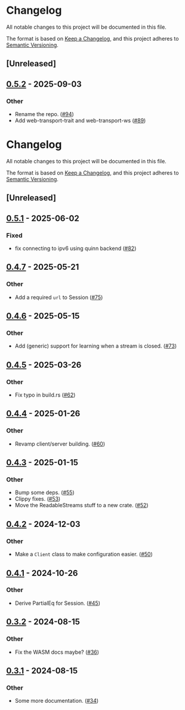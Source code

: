 # Changelog

All notable changes to this project will be documented in this file.

The format is based on [Keep a Changelog](https://keepachangelog.com/en/1.0.0/),
and this project adheres to [Semantic Versioning](https://semver.org/spec/v2.0.0.html).

## [Unreleased]

## [0.5.2](https://github.com/kixelated/web-transport/compare/web-transport-wasm-v0.5.1...web-transport-wasm-v0.5.2) - 2025-09-03

### Other

- Rename the repo. ([#94](https://github.com/kixelated/web-transport/pull/94))
- Add web-transport-trait and web-transport-ws ([#89](https://github.com/kixelated/web-transport/pull/89))
# Changelog
All notable changes to this project will be documented in this file.

The format is based on [Keep a Changelog](https://keepachangelog.com/en/1.0.0/),
and this project adheres to [Semantic Versioning](https://semver.org/spec/v2.0.0.html).

## [Unreleased]

## [0.5.1](https://github.com/kixelated/web-transport/compare/web-transport-wasm-v0.5.0...web-transport-wasm-v0.5.1) - 2025-06-02

### Fixed

- fix connecting to ipv6 using quinn backend ([#82](https://github.com/kixelated/web-transport/pull/82))

## [0.4.7](https://github.com/kixelated/web-transport/compare/web-transport-wasm-v0.4.6...web-transport-wasm-v0.4.7) - 2025-05-21

### Other

- Add a required `url` to Session ([#75](https://github.com/kixelated/web-transport/pull/75))

## [0.4.6](https://github.com/kixelated/web-transport/compare/web-transport-wasm-v0.4.5...web-transport-wasm-v0.4.6) - 2025-05-15

### Other

- Add (generic) support for learning when a stream is closed. ([#73](https://github.com/kixelated/web-transport/pull/73))

## [0.4.5](https://github.com/kixelated/web-transport/compare/web-transport-wasm-v0.4.4...web-transport-wasm-v0.4.5) - 2025-03-26

### Other

- Fix typo in build.rs ([#62](https://github.com/kixelated/web-transport/pull/62))

## [0.4.4](https://github.com/kixelated/web-transport/compare/web-transport-wasm-v0.4.3...web-transport-wasm-v0.4.4) - 2025-01-26

### Other

- Revamp client/server building. ([#60](https://github.com/kixelated/web-transport/pull/60))

## [0.4.3](https://github.com/kixelated/web-transport/compare/web-transport-wasm-v0.4.2...web-transport-wasm-v0.4.3) - 2025-01-15

### Other

- Bump some deps. ([#55](https://github.com/kixelated/web-transport/pull/55))
- Clippy fixes. ([#53](https://github.com/kixelated/web-transport/pull/53))
- Move the ReadableStreams stuff to a new crate. ([#52](https://github.com/kixelated/web-transport/pull/52))

## [0.4.2](https://github.com/kixelated/web-transport/compare/web-transport-wasm-v0.4.1...web-transport-wasm-v0.4.2) - 2024-12-03

### Other

- Make a `Client` class to make configuration easier. ([#50](https://github.com/kixelated/web-transport/pull/50))

## [0.4.1](https://github.com/kixelated/web-transport/compare/web-transport-wasm-v0.4.0...web-transport-wasm-v0.4.1) - 2024-10-26

### Other

- Derive PartialEq for Session. ([#45](https://github.com/kixelated/web-transport/pull/45))

## [0.3.2](https://github.com/kixelated/web-transport/compare/web-transport-wasm-v0.3.1...web-transport-wasm-v0.3.2) - 2024-08-15

### Other
- Fix the WASM docs maybe? ([#36](https://github.com/kixelated/web-transport/pull/36))

## [0.3.1](https://github.com/kixelated/web-transport/compare/web-transport-wasm-v0.3.0...web-transport-wasm-v0.3.1) - 2024-08-15

### Other
- Some more documentation. ([#34](https://github.com/kixelated/web-transport/pull/34))
